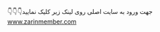 <br>👇👇👇جهت ورود به سایت اصلی روی لینک زیر کلیک نمایید<br>
<a  target="_blank" href="https://zarinmember.com/"> www.zarinmember.com </a>
